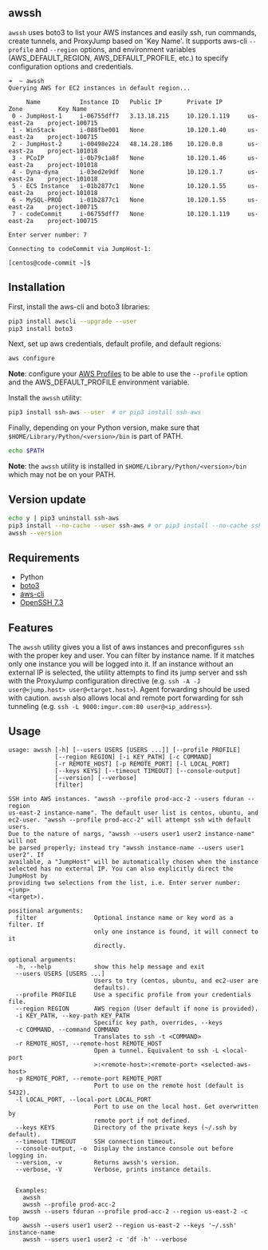 awssh
----------------

`awssh` uses boto3 to list your AWS instances and easily ssh, run commands, create tunnels, and ProxyJump based on 
'Key Name'. It supports aws-cli `--profile` and `--region` options, and environment variables 
(AWS_DEFAULT_REGION, AWS_DEFAULT_PROFILE, etc.) to specify configuration options and credentials.
```
➜  ~ awssh
Querying AWS for EC2 instances in default region...

     Name           Instance ID   Public IP       Private IP       Zone          Key Name
 0 - JumpHost-1     i-06755dff7   3.13.18.215     10.120.1.119     us-east-2a    project-100715
 1 - WinStack       i-088fbe001   None            10.120.1.40      us-east-2a    project-100715
 2 - JumpHost-2     i-00498e224   48.14.28.186    10.120.0.8       us-east-2a    project-101018
 3 - PCoIP          i-0b79c1a8f   None            10.120.1.46      us-east-2a    project-101018
 4 - Dyna-dyna      i-03ed2e9df   None            10.120.1.7       us-east-2a    project-101018
 5 - ECS Instance   i-01b2877c1   None            10.120.1.55      us-east-2a    project-101018
 6 - MySQL-PROD     i-01b2877c1   None            10.120.1.55      us-east-2a    project-100715
 7 - codeCommit     i-06755dff7   None            10.120.1.119     us-east-2a    project-100715

Enter server number: 7

Connecting to codeCommit via JumpHost-1:

[centos@code-commit ~]$
```

Installation
----------------
First, install the aws-cli and boto3 libraries: 
```bash
pip3 install awscli --upgrade --user
pip3 install boto3
```

Next, set up aws credentials, default profile, and default regions:
```bash
aws configure
```
**Note**: configure your
 [AWS Profiles](https://docs.aws.amazon.com/cli/latest/userguide/cli-configure-profiles.html) 
 to be able to use the `--profile` option and the AWS_DEFAULT_PROFILE environment variable.

Install the `awssh` utility:
```bash
pip3 install ssh-aws --user  # or pip3 install ssh-aws
```

Finally, depending on your Python version, make sure that `$HOME/Library/Python/<version>/bin` is part of PATH.
```bash
echo $PATH
```
**Note**: the `awssh` utility is installed in `$HOME/Library/Python/<version>/bin` which may not be on your PATH.


Version update
----------------
```bash
echo y | pip3 uninstall ssh-aws
pip3 install --no-cache --user ssh-aws # or pip3 install --no-cache ssh-aws
awssh --version
```


Requirements
----------------
- Python
- [boto3](https://github.com/boto/boto3)
- [aws-cli](https://github.com/aws/aws-cli)
- [OpenSSH 7.3](https://www.openssh.com/txt/release-7.3)


Features
----------------

The `awssh` utility gives you a list of aws instances and preconfigures `ssh` with the proper key and user.
You can filter by instance name. If it matches only one instance you will be logged into it. If an instance 
without an external IP is selected, the utility attempts to find its jump server and ssh with the ProxyJump 
configuration directive (e.g. `ssh -A -J user@<jump.host> user@<target.host>`). Agent forwarding should be 
used with caution. `awssh` also allows local and remote port forwarding for ssh tunneling 
(e.g. `ssh -L 9000:imgur.com:80 user@<ip_address>`). 


Usage
-----

```
usage: awssh [-h] [--users USERS [USERS ...]] [--profile PROFILE]
             [--region REGION] [-i KEY_PATH] [-c COMMAND]
             [-r REMOTE_HOST] [-p REMOTE_PORT] [-l LOCAL_PORT]
             [--keys KEYS] [--timeout TIMEOUT] [--console-output]
             [--version] [--verbose]
             [filter]

SSH into AWS instances. "awssh --profile prod-acc-2 --users fduran --region
us-east-2 instance-name". The default user list is centos, ubuntu, and
ec2-user. "awssh --profile prod-acc-2" will attempt ssh with default users.
Due to the nature of nargs, "awssh --users user1 user2 instance-name" will not
be parsed properly; instead try "awssh instance-name --users user1 user2". If
available, a "JumpHost" will be automatically chosen when the instance
selected has no external IP. You can also explicitly direct the JumpHost by
providing two selections from the list, i.e. Enter server number: <jump>
<target>).

positional arguments:
  filter                Optional instance name or key word as a filter. If
                        only one instance is found, it will connect to it
                        directly.

optional arguments:
  -h, --help            show this help message and exit
  --users USERS [USERS ...]
                        Users to try (centos, ubuntu, and ec2-user are
                        defaults).
  --profile PROFILE     Use a specific profile from your credentials file.
  --region REGION       AWS region (User default if none is provided).
  -i KEY_PATH, --key-path KEY_PATH
                        Specific key path, overrides, --keys
  -c COMMAND, --command COMMAND
                        Translates to ssh -t <COMMAND>
  -r REMOTE_HOST, --remote-host REMOTE_HOST
                        Open a tunnel. Equivalent to ssh -L <local-port
                        >:<remote-host>:<remote-port> <selected-aws-host>
  -p REMOTE_PORT, --remote-port REMOTE_PORT
                        Port to use on the remote host (default is 5432).
  -l LOCAL_PORT, --local-port LOCAL_PORT
                        Port to use on the local host. Get overwritten by
                        remote port if not defined.
  --keys KEYS           Directory of the private keys (~/.ssh by default).
  --timeout TIMEOUT     SSH connection timeout.
  --console-output, -o  Display the instance console out before logging in.
  --version, -v         Returns awssh's version.
  --verbose, -V         Verbose, prints instance details.


  Examples:
    awssh
    awssh --profile prod-acc-2
    awssh --users fduran --profile prod-acc-2 --region us-east-2 -c top
    awssh --users user1 user2 --region us-east-2 --keys '~/.ssh' instance-name
    awssh --users user1 user2 -c 'df -h' --verbose
    
```
